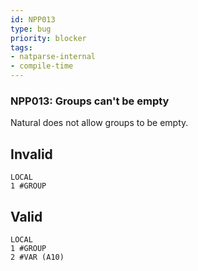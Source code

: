 ```yaml
---
id: NPP013
type: bug
priority: blocker
tags:
- natparse-internal 
- compile-time 
---
```


### NPP013: Groups can't be empty
Natural does not allow groups to be empty.

## Invalid

```natural
LOCAL
1 #GROUP
```

## Valid

```natural
LOCAL
1 #GROUP
2 #VAR (A10)
```
